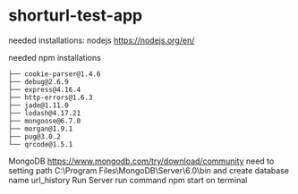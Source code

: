 # shorturl-test-app
needed installations:
 nodejs https://nodejs.org/en/
  
  needed npm installations
  
    ├── cookie-parser@1.4.6
    ├── debug@2.6.9
    ├── express@4.16.4
    ├── http-errors@1.6.3
    ├── jade@1.11.0
    ├── lodash@4.17.21
    ├── mongoose@6.7.0
    ├── morgan@1.9.1
    ├── pug@3.0.2
    └── qrcode@1.5.1
 MongoDB https://www.mongodb.com/try/download/community 
  need to setting path C:\Program Files\MongoDB\Server\6.0\bin and create database name url_history
Run Server
  run command npm start on terminal
 
